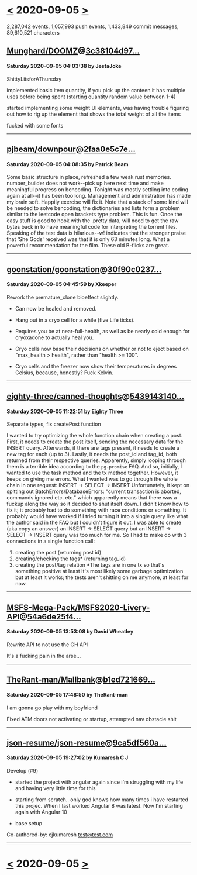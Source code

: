 # [<](2020-09-04.md) 2020-09-05 [>](2020-09-06.md)

2,287,042 events, 1,057,993 push events, 1,433,849 commit messages, 89,610,521 characters


## [Munghard/DOOMZ](https://github.com/Munghard/DOOMZ)@[3c38104d97...](https://github.com/Munghard/DOOMZ/commit/3c38104d97936b1b9c15600ee004b249f9677301)
#### Saturday 2020-09-05 04:03:38 by JestaJoke

ShittyLitsforAThursday

implemented basic item quantity, if you pick up the canteen it has multiple uses before being spent (starting quantity random value between 1-4)

started implementing some weight UI elements, was having trouble figuring out how to rig up the element that shows the total weight of all the items

fucked with some fonts

---
## [pjbeam/downpour](https://github.com/pjbeam/downpour)@[2faa0e5c7e...](https://github.com/pjbeam/downpour/commit/2faa0e5c7ed338a5204b01710e37e587cc8b3eac)
#### Saturday 2020-09-05 04:08:35 by Patrick Beam

Some basic structure in place, refreshed a few weak rust memories. number_builder does not work--pick up here next time and make meaningful progress on bencoding. Tonight was mostly settling into coding again at all--it has been too long. Management and administration has made my brain soft. Happily exercise will fix it. Note that a stack of some kind will be needed to solve bencoding, the dictionaries and lists form a problem similar to the leetcode open brackets type problem. This is fun. Once the easy stuff is good to hook with the .pretty data, will need to get the raw bytes back in to have meaningful code for interpreting the torrent files. Speaking of the test data is hilarious--w! indicates that the stronger praise that 'She Gods' received was that it is only 63 minutes long. What a powerful recommendation for the film. These old B-flicks are great.

---
## [goonstation/goonstation](https://github.com/goonstation/goonstation)@[30f90c0237...](https://github.com/goonstation/goonstation/commit/30f90c0237f574a4eb2315c28d2cbe49d3d2352b)
#### Saturday 2020-09-05 04:45:59 by Xkeeper

Rework the premature_clone bioeffect slightly.

- Can now be healed and removed.
- Hang out in a cryo cell for a while (five Life ticks).
- Requires you be at near-full-health, as well as be nearly cold
  enough for cryoxadone to actually heal you.

- Cryo cells now base their decisions on whether or not to eject
  based on "max_health > health", rather than "health >= 100".

- Cryo cells and the freezer now show their temperatures in
  degrees Celsius, because, honestly? Fuck Kelvin.

---
## [eighty-three/canned-thoughts](https://github.com/eighty-three/canned-thoughts)@[5439143140...](https://github.com/eighty-three/canned-thoughts/commit/5439143140cacc8126316d69e0310dd8d4f6d433)
#### Saturday 2020-09-05 11:22:51 by Eighty Three

Separate types, fix createPost function

I wanted to try optimizing the whole function chain
when creating a post. First, it needs to create the
post itself, sending the necessary data for the
INSERT query. Afterwards, if there are tags present,
it needs to create a new tag for each (up to 3). Lastly,
it needs the post_id and tag_id, both returned from their
respective queries. Apparently, simply looping through them
is a terrible idea according to the `pg-promise` FAQ. And so,
initially, I wanted to use the task method and the tx method
together. However, it keeps on giving me errors. What I wanted
was to go through the whole chain in one request:
INSERT -> SELECT -> INSERT
Unfortunately, it kept on spitting out BatchErrors/DatabaseErrors:
"current transaction is aborted, commands ignored etc. etc."
which apparently means that there was a fuckup along the way
so it decided to shut itself down. I didn't know how to fix it;
it probably had to do something with race conditions or something.
It probably would have worked if I tried turning it into a single
query like what the author said in the FAQ but I couldn't figure it out.
I was able to create (aka copy an answer) an INSERT -> SELECT
query but an INSERT -> SELECT -> INSERT query was too much for me.
So I had to make do with 3 connections in a single function call:
1. creating the post (returning post id)
2. creating/checking the tags* (returning tag_id)
3. creating the post/tag relation
*The tags are in one tx so that's something positive at least
It's most likely some garbage optimization but at least it works;
the tests aren't shitting on me anymore, at least for now.

---
## [MSFS-Mega-Pack/MSFS2020-Livery-API](https://github.com/MSFS-Mega-Pack/MSFS2020-Livery-API)@[54a6de25f4...](https://github.com/MSFS-Mega-Pack/MSFS2020-Livery-API/commit/54a6de25f44cc4ae42be1e4771b56636bbe0a66d)
#### Saturday 2020-09-05 13:53:08 by David Wheatley

Rewrite API to not use the GH API

It's a fucking pain in the arse...

---
## [TheRant-man/Mallbank](https://github.com/TheRant-man/Mallbank)@[b1ed721669...](https://github.com/TheRant-man/Mallbank/commit/b1ed721669689b5994957e8b0001ffc125b9317a)
#### Saturday 2020-09-05 17:48:50 by TheRant-man

I am gonna go play with my boyfriend

Fixed ATM doors not activating or startup, attempted nav obstacle shit

---
## [json-resume/json-resume](https://github.com/json-resume/json-resume)@[9ca5df560a...](https://github.com/json-resume/json-resume/commit/9ca5df560ab98eb851455d6a6fe4f8a3cc42016c)
#### Saturday 2020-09-05 19:27:02 by Kumaresh C J

Develop (#9)

* started the project with angular again since i'm struggling with my life and having very little time for this

* starting from scratch.. only god knows how many times i have restarted this projec. When I last worked Angular 8 was latest. Now I'm starting again with Angular 10

* base setup

Co-authored-by: cjkumaresh <test@test.com>

---

# [<](2020-09-04.md) 2020-09-05 [>](2020-09-06.md)

